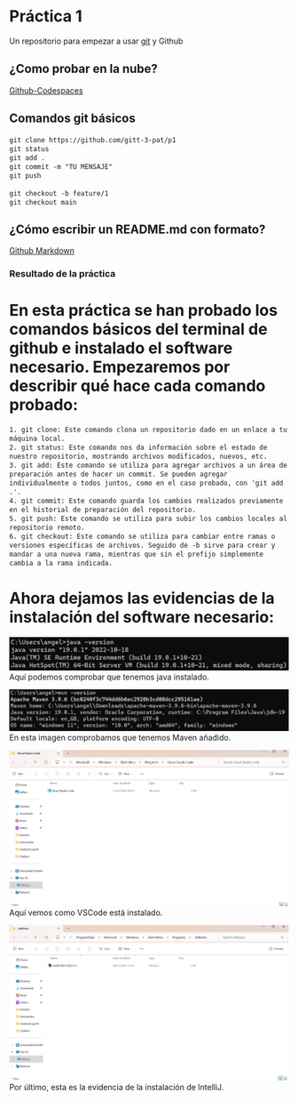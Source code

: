 # Práctica 1

Un repositorio para empezar a usar [git](https://git-scm.com/) y Github

## ¿Como probar en la nube?

[Github-Codespaces](https://github.com/features/codespaces)

## Comandos git básicos

```
git clone https://github.com/gitt-3-pat/p1
git status
git add .
git commit -m "TU MENSAJE"
git push

git checkout -b feature/1
git checkout main
```

## ¿Cómo escribir un README.md con formato?

[Github Markdown](https://docs.github.com/es/get-started/writing-on-github/getting-started-with-writing-and-formatting-on-github/basic-writing-and-formatting-syntax)


### Resultado de la práctica
# En esta práctica se han probado los comandos básicos del terminal de github e instalado el software necesario. Empezaremos por describir qué hace cada comando probado:

    1. git clone: Este comando clona un repositorio dado en un enlace a tu máquina local.
	2. git status: Este comando nos da información sobre el estado de nuestro repositorio, mostrando archivos modificados, nuevos, etc.
	3. git add: Este comando se utiliza para agregar archivos a un área de preparación antes de hacer un commit. Se pueden agregar individualmente o todos juntos, como en el caso probado, con 'git add .'.
	4. git commit: Este comando guarda los cambios realizados previamente en el historial de preparación del repositorio.
	5. git push: Este comando se utiliza para subir los cambios locales al repositorio remoto.
	6. git checkout: Este comando se utiliza para cambiar entre ramas o versiones específicas de archivos. Seguido de -b sirve para crear y mandar a una nueva rama, mientras que sin el prefijo simplemente cambia a la rama indicada.
    
# Ahora dejamos las evidencias de la instalación del software necesario:
![Instalación de java](image.png)
Aquí podemos comprobar que tenemos java instalado.

![Maven instalation](image-1.png)
En esta imagen comprobamos que tenemos Maven añadido.

![VSCode](image-2.png)
Aquí vemos como VSCode está instalado.

![IntelliJ](image-3.png)
Por último, esta es la evidencia de la instalación de IntelliJ.